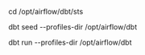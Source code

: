 cd /opt/airflow/dbt/sts

dbt seed --profiles-dir /opt/airflow/dbt

dbt run --profiles-dir /opt/airflow/dbt

